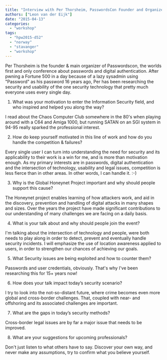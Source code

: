 ```yaml
---
title: "Interview with Per Thorsheim, PasswordsCon Founder and Organizer, speaker at the Honeynet Workshop 2015"
authors: ["Leon van der Eijk"]
date: "2015-04-13"
categories: 
  - "workshop"
tags: 
  - "hpw2015-d52"
  - "norway"
  - "stavanger"
  - "workshop"
---
```


Per Thorsheim is the founder & main organizer of Passwordscon, the worlds first and only conference about passwords and digital authentication. After pwning a Fortune 500 in a day because of a lazy sysadmin using "Password" as his password 16 years ago, Per has been researching the security and usability of the one security technology that pretty much everyone uses every single day.

  

  

  

  

1) What was your motivation to enter the Information Security field, and who inspired and helped you along the way?

  

  

I read about the Chaos Computer Club somewhere in the 80's when playing around with a C64 and Amiga 1000, but running SATAN on an SGI system in 94-95 really sparked the professional interest.

  

  

2) How do keep yourself motivated in this line of work and how do you handle the competition & failures?

  

  

Every single user I can turn into understanding the need for security and its applicability to their work is a win for me, and is more than motivation enough. As my primary interests are in passwords, digital authentication and the intersection of technology, usability and legal issues, competition is less fierce than in other areas. In other words, I can handle it. :-)

  

  

3) Why is the Global Honeynet Project important and why should people support this cause?

  

  

The Honeynet project enables learning of how attackers work, and aid in the discovery, prevention and handling of digital attacks in many shapes and sizes. Over the years the project have made significant contributions to our understanding of many challenges we are facing on a daily basis.

  

  

4) What is your talk about and why should people join the event?

  

  

I'm talking about the intersection of technology and people, were both needs to play along in order to detect, prevent and eventually handle security incidents. I will emphasize the use of location awareness applied to users, in order to strengthen our chances of achieving our goals.

  

  

5) What Security issues are being exploited and how to counter them?

  

  

Passwords and user credentials, obviously. That's why I've been researching this for 15+ years now! 

  

  

6) How does your talk impact today’s security scenario?

  

  

I try to look into the not-so-distant future, where crime becomes even more global and cross-border challenges. That, coupled with near- and offshoring and its associated challenges are important.

  

  

7) What are the gaps in today’s security methods?

  

  

Cross-border legal issues are by far a major issue that needs to be improved.

  

  

8) What are your suggestions for upcoming professionals?

  

  

Don't just listen to what others have to say. Discover your own way, and never make any assumptions, try to confirm what you believe yourself.
